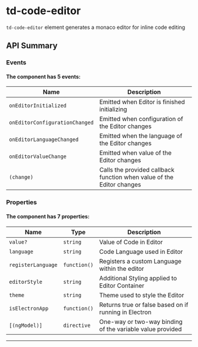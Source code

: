 # td-code-editor

`td-code-editor` element generates a monaco editor for inline code editing

## API Summary

### Events

#### The <td-code-editor> component has 5 events:

| Name | Description |
| --- | --- |
| `onEditorInitialized` | Emitted when Editor is finished initializing
| `onEditorConfigurationChanged` | Emitted when configuration of the Editor changes
| `onEditorLanguageChanged` | Emitted when the language of the Editor changes
| `onEditorValueChange` | Emitted when value of the Editor changes
| `(change)` | Calls the provided callback function when value of the Editor changes

### Properties

#### The <td-code-editor> component has 7 properties:

| Name | Type | Description |
| --- | --- | --- |
| `value?` | `string` | Value of Code in Editor
| `language` | `string` | Code Language used in Editor
| `registerLanguage` | `function()` | Registers a custom Language within the editor
| `editorStyle` | `string` | Additional Styling applied to Editor Container
| `theme` | `string` | Theme used to style the Editor
| `isElectronApp` | `function()` | Returns true or false based on if running in Electron
| `[(ngModel)]` | `directive` | One-way or two-way binding of the variable value provided

---

